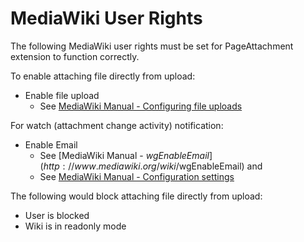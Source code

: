# MediaWiki User Rights #

The following MediaWiki user rights must be set for PageAttachment extension to function correctly.

To enable attaching file directly from upload:

  * Enable file upload
    * See [MediaWiki Manual - Configuring file uploads](http://www.mediawiki.org/wiki/Manual:Uploads)

For watch (attachment change activity) notification:

  * Enable Email
    * See [MediaWiki Manual - $wgEnableEmail](http://www.mediawiki.org/wiki/$wgEnableEmail) and
    * See [MediaWiki Manual - Configuration settings](http://www.mediawiki.org/wiki/Configuration_settings)

The following would block attaching file directly from upload:

  * User is blocked
  * Wiki is in readonly mode